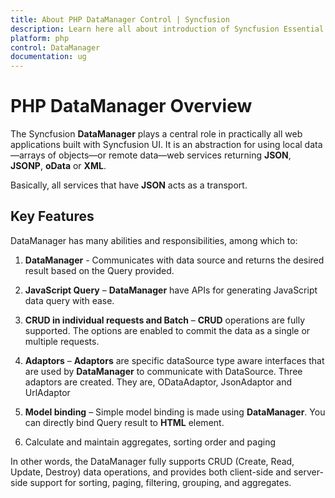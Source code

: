 ```yaml
---
title: About PHP DataManager Control | Syncfusion
description: Learn here all about introduction of Syncfusion Essential Studio PHP DataManager Control, its elements, and more.
platform: php
control: DataManager
documentation: ug
---
```


# PHP DataManager Overview  

The Syncfusion **DataManager** plays a central role in practically all web applications built with Syncfusion UI. It is an abstraction for using local data—arrays of objects—or remote data—web services returning **JSON**, **JSONP**, **oData** or **XML**.

Basically, all services that have **JSON** acts as a transport.

## Key Features

DataManager has many abilities and responsibilities, among which to:

1. **DataManager** - Communicates with data source and returns the desired result based on the Query provided.

2. **JavaScript Query** – **DataManager** have APIs for generating JavaScript data query with ease.

3. **CRUD in individual requests and Batch** – **CRUD** operations are fully supported. The options are enabled to commit the data as a single or multiple requests.

4. **Adaptors** – **Adaptors** are specific dataSource type aware interfaces that are used by **DataManager** to communicate with DataSource. Three adaptors are created. They are, ODataAdaptor, JsonAdaptor and UrlAdaptor

5. **Model binding** – Simple model binding is made using **DataManager**. You can directly bind Query result to **HTML** element.

6. Calculate and maintain aggregates, sorting order and paging

In other words, the DataManager fully supports CRUD (Create, Read, Update, Destroy) data operations, and provides both client-side and server-side support for sorting, paging, filtering, grouping, and aggregates.

